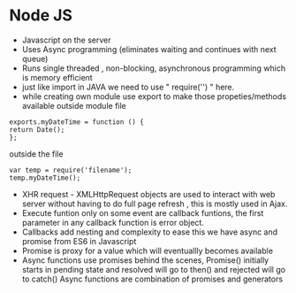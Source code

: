 # Node JS
  - Javascript on the server
  - Uses Async programming (eliminates waiting and continues with next queue)
  - Runs single threaded , non-blocking, asynchronous programming which is memory efficient
  - just like import in JAVA we need to use " require('<module name>') " here.
  - while creating own module use export to make those propeties/methods available outside module file
  
  ```
  exports.myDateTime = function () {
  return Date();
};
  ```
  outside the file
  
  ```
  var temp = require('filename');
  temp.myDateTime();
  ```
- XHR request - XMLHttpRequest objects are used to interact with web server without having to do full page refresh , this is mostly used in Ajax.
- Execute funtion only on some event are callback funtions, the first parameter in any callback function is error object.
- Callbacks add nesting and complexity to ease this we have async and promise from ES6 in Javascript
- Promise is proxy for a value which will eventuallly becomes available
- Async functions use promises behind the scenes, Promise() initially starts in pending state and resolved will go to then() and rejected will go to catch()
  Async functions are combination of promises and generators
  

